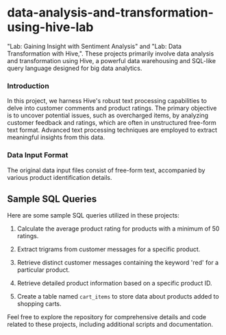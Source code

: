 # data-analysis-and-transformation-using-hive-lab

 "Lab: Gaining Insight with Sentiment Analysis" and "Lab: Data Transformation with Hive,". These projects primarily involve data analysis and transformation using Hive, a powerful data warehousing and SQL-like query language designed for big data analytics.


### Introduction
In this project, we harness Hive's robust text processing capabilities to delve into customer comments and product ratings. The primary objective is to uncover potential issues, such as overcharged items, by analyzing customer feedback and ratings, which are often in unstructured free-form text format. Advanced text processing techniques are employed to extract meaningful insights from this data.

### Data Input Format
The original data input files consist of free-form text, accompanied by various product identification details.

## Sample SQL Queries
Here are some sample SQL queries utilized in these projects:

1. Calculate the average product rating for products with a minimum of 50 ratings.

2. Extract trigrams from customer messages for a specific product.

3. Retrieve distinct customer messages containing the keyword 'red' for a particular product.

4. Retrieve detailed product information based on a specific product ID.

5. Create a table named `cart_items` to store data about products added to shopping carts.

Feel free to explore the repository for comprehensive details and code related to these projects, including additional scripts and documentation.
